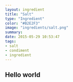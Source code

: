 ```yaml
---
layout: ingredient
title: "Salt" 
type: "Ingredient"
color: "#B2E2F3"
image: "ingredients/salt.png"
summary: 
date: 2015-05-29 10:53:47 
tags:
- salt
- condiment
- ingredient
---
```


## Hello world 